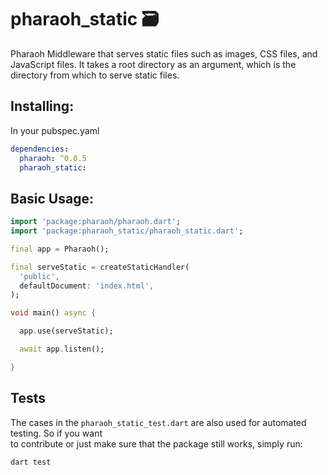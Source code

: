 # pharaoh_static 🗃

Pharaoh Middleware that serves static files such as images, CSS files, and JavaScript files. It takes a root directory as an argument, which is the directory from which to serve static files.

## Installing:

In your pubspec.yaml

```yaml
dependencies:
  pharaoh: ^0.0.5
  pharaoh_static:
```

## Basic Usage:

```dart
import 'package:pharaoh/pharaoh.dart';
import 'package:pharaoh_static/pharaoh_static.dart';

final app = Pharaoh();

final serveStatic = createStaticHandler(
  'public',
  defaultDocument: 'index.html',
);

void main() async {

  app.use(serveStatic);

  await app.listen();

}
```

## Tests

The cases in the `pharaoh_static_test.dart` are also used for automated testing. So if you want  
to contribute or just make sure that the package still works, simply run:

```shell
dart test
```
